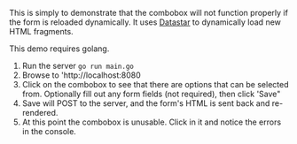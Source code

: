 This is simply to demonstrate that the combobox will not function properly if the form is reloaded dynamically. It uses [Datastar](https://data-star.dev/examples/web_component) to dynamically load new HTML fragments.

This demo requires golang.


1. Run the server `go run main.go`
2. Browse to 'http://localhost:8080
3. Click on the combobox to see that there are options that can be selected from. Optionally fill out any form fields (not required), then click 'Save"
4. Save will POST to the server, and the form's HTML is sent back and re-rendered.
5. At this point the combobox is unusable. Click in it and notice the errors in the console.
